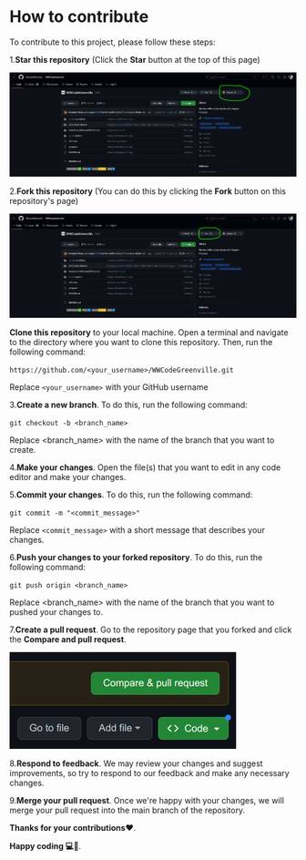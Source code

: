 # How to contribute

To contribute to this project, please follow these steps:

1.**Star  this repository** (Click the **Star** button at the top of this page)

![Point to a star button](/assets/readme/StarRepo.png)

2.**Fork this repository** (You can do this by clicking the **Fork** button on this repository's page)

![Point to a fork button](/assets/readme/forkRepo.png)

**Clone this repository** to your local machine. Open a terminal and navigate to the directory where you want to clone this repository. Then, run the following command:

`https://github.com/<your_username>/WWCodeGreenville.git`

Replace `<your_username>` with your GitHub username

3.**Create a new branch**. To do this, run the following command:

`git checkout -b <branch_name>`

Replace <branch_name> with the name of the branch that you want to create.

4.**Make your changes**. Open the file(s) that you want to edit in any code editor and make your changes.

5.**Commit your changes**. To do this, run the following command:

`git commit -m "<commit_message>"`

Replace `<commit_message>` with a short message that describes your changes.

6.**Push your changes to your forked repository**. To do this, run the following command:

`git push origin <branch_name>`

Replace <branch_name> with the name of the branch that you want to pushed your changes to.

7.**Create a pull request**. Go to the repository page that you forked and click the **Compare and pull request**.

![Point to a Pull request button](/assets/readme/compare-and-pull-request.png)

8.**Respond to feedback**. We may review your changes and suggest improvements, so try to respond to our feedback and make any necessary changes.

9.**Merge your pull request**. Once we're happy with your changes, we will merge your pull request into the main branch of the repository.

**Thanks for your contributions❤️**.

**Happy coding 💻🥳**.

